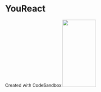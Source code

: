 # YouReact
Created with CodeSandbox
<img src="https://uploads.codesandbox.io/uploads/user/cad5fda9-d474-4658-8faf-25d837b04955/tJJ5-screen1.png" width="108" height="216">
